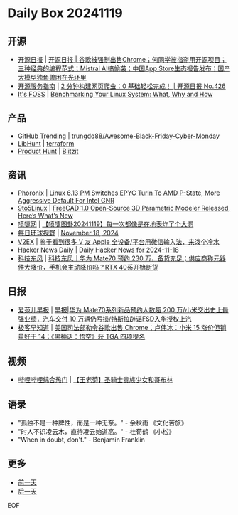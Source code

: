# Daily Box 20241119

## 开源
- [开源日报](https://www.oschina.net/news/column?columnId=25) | [开源日报 | 谷歌被强制出售Chrome；何同学被指盗用开源项目；三种经典的编程范式；Mistral AI搞偷袭；中国App Store生态报告发布；国产大模型独角兽困在光环里](https://www.oschina.net/news/321141)
- [开源服务指南](https://osguider.com/blog/) | [2 分钟构建网页爬虫：0 基础轻松完成！ | 开源日报 No.426](https://osguider.com/blog/post/daily/daily-426/)
- [It's FOSS](https://itsfoss.com/) | [Benchmarking Your Linux System: What, Why and How](https://itsfoss.com/benchmark-tools-linux/)

## 产品
- [GitHub Trending](https://github.com/trending?since=daily) | [trungdq88/Awesome-Black-Friday-Cyber-Monday](https://github.com/trungdq88/Awesome-Black-Friday-Cyber-Monday)
- [LibHunt](https://www.libhunt.com/) | [terraform](https://www.libhunt.com/r/terraform)
- [Product Hunt](https://www.producthunt.com) | [Blitzit](https://www.producthunt.com/posts/blitzit-2)

## 资讯
- [Phoronix](https://www.phoronix.com/) | [Linux 6.13 PM Switches EPYC Turin To AMD P-State, More Aggressive Default For Intel GNR](https://www.phoronix.com/news/Linux-6.13-Power-Management)
- [9to5Linux](https://9to5linux.com/) | [FreeCAD 1.0 Open-Source 3D Parametric Modeler Released, Here&#8217;s What&#8217;s New](https://9to5linux.com/freecad-1-0-open-source-3d-parametric-modeler-released-heres-whats-new)
- [喷嚏网](http://www.dapenti.com/blog/blog.asp?subjectid=70&name=xilei) | [【喷嚏图卦20241119】每一次都像是在地表炸了个大洞](http://www.dapenti.com/blog/more.asp?name=xilei&id=182539)
- [每日环球视野](https://idai.ly/) | [November 18, 2024](http://m.idai.ly/se/a193iG?1731859200)
- [V2EX](https://www.v2ex.com/) | [鉴于看到很多 V 友 Apple 全设备/平台用微信输入法，来泼个冷水](https://www.v2ex.com/t/1090787)
- [Hacker News Daily](https://www.daemonology.net/hn-daily/) | [Daily Hacker News for 2024-11-18](https://www.daemonology.net/hn-daily/2024-11-18.html)
- [科技东风](https://m.smzdm.com/tag/tn0400v/) | [科技东风｜华为 Mate70 预约 230 万，备货充足；供应商称元器件大降价，手机会主动降价吗？RTX 40系开始断货](https://post.m.smzdm.com/p/arrk9ke7/)

## 日报
- [爱范儿早报](https://www.ifanr.com/category/ifanrnews) | [早报|华为 Mate70系列新品预约人数超 200 万/小米交出史上最强业绩，汽车交付 10 万辆仍亏损/特斯拉辟谣FSD入华授权上汽](https://www.ifanr.com/1606387)
- [极客早知道](https://www.geekpark.net/column/74) | [美国司法部勒令谷歌出售 Chrome；卢伟冰：小米 15 涨价但销量好于 14；《黑神话：悟空》获 TGA 四项提名](https://www.geekpark.net/news/343230)

## 视频
- [哔哩哔哩综合热门](https://www.bilibili.com/v/popular/all/) | [【王老菊】圣骑士贵族少女和哥布林](https://b23.tv/BV1KeScYVEcF)

## 语录
- "孤独不是一种脾性，而是一种无奈。" - 余秋雨 《文化苦旅》
- "时人不识凌云木，直待凌云始道高。" - 杜荀鹤 《小松》
- "When in doubt, don't." - Benjamin Franklin

## 更多
- [前一天](daily-box-20241118.md)
- [后一天](daily-box-20241120.md)

EOF